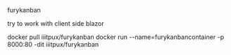 furykanban

try to work with client side blazor

docker pull iiitpux/furykanban
docker run --name=furykanbancontainer -p 8000:80 -dit iiitpux/furykanban
